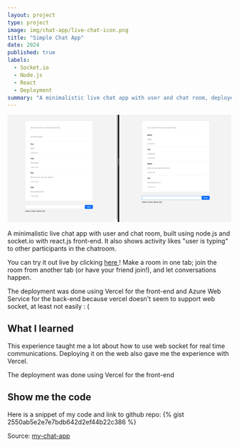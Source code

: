 ```yaml
---
layout: project
type: project
image: img/chat-app/live-chat-icon.png
title: "Simple Chat App"
date: 2024
published: true
labels:
  - Socket.io
  - Node.js
  - React
  - Deployment
summary: "A minimalistic live chat app with user and chat room, deployed using Vercel and Azure."
---
```



<img class="img-fluid" src="../img/chat-app/live-chat.png">

A minimalistic live chat app with user and chat room, built using node.js and socket.io with react.js front-end. It also shows activity likes "user is typing" to other participants in the chatroom.

You can try it out live by clicking  <a href="https://my-chat-app-five-lemon.vercel.app/"> here </a>! Make a room in one tab; join the room from another tab (or have your friend join!), and let conversations happen.

The deployment was done using Vercel for the front-end and Azure Web Service for the back-end because vercel doesn't seem to support web socket, at least not easily : \(

## What I learned

This experience taught me a lot about how to use web socket for real time communications. Deploying it on the web also gave me the experience with Vercel.

The deployment was done using Vercel for the front-end

## Show me the code

Here is a snippet of my code and link to github repo:
{% gist 2550ab5e2e7e7bdb642d2ef44b22c386 %}

Source: <a href="https://github.com/DavidHuang2002/my-chat-app">my-chat-app</a>
